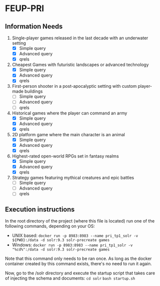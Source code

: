 # FEUP-PRI

## Information Needs
1. Single-player games released in the last decade with an underwater setting
    - [X] Simple query
    - [X] Advanced query
    - [X] qrels
1. Cheapest Games with futuristic landscapes or advanced technology
    - [X] Simple query
    - [X] Advanced query
    - [X] qrels
1. First-person shooter in a post-apocalyptic setting with custom player-made buildings
    - [ ] Simple query
    - [ ] Advanced query
    - [ ] qrels
1. Historical games where the player can command an army
    - [X] Simple query
    - [X] Advanced query
    - [X] qrels
1. 2D platform game where the main character is an animal
    - [X] Simple query
    - [X] Advanced query
    - [X] qrels
1. Highest-rated open-world RPGs set in fantasy realms
    - [X] Simple query
    - [X] Advanced query
    - [X] qrels
1. Strategy games featuring mythical creatures and epic battles
    - [ ] Simple query
    - [ ] Advanced query
    - [ ] qrels

## Execution instructions
In the root directory of the project (where this file is located) run one of the following commands, depending on your OS:
- UNIX based: `docker run -p 8983:8983 --name pri_tp1_solr -v ${PWD}:/data -d solr:9.3 solr-precreate games`
- Windows: `docker run -p 8983:8983 --name pri_tp1_solr -v "%cd%":/data -d solr:9.3 solr-precreate games`

Note that this command only needs to be ran once. As long as the docker container created by this command exists, there's no need to run it again.

Now, go to the /solr directory and execute the startup script that takes care of injecting the schema and documents:
`cd solr`
`bash startup.sh`
